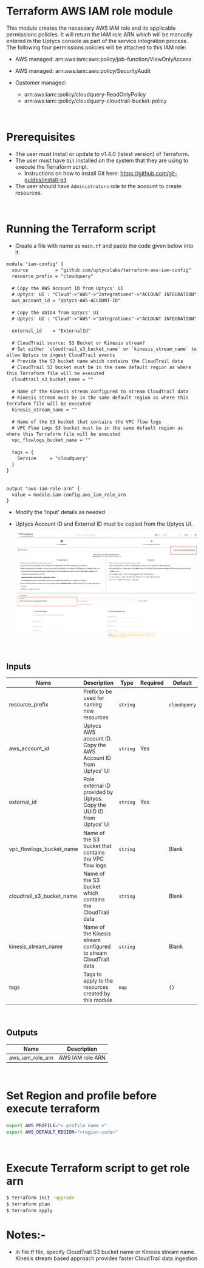 # Terraform AWS IAM role module

This module creates the necessary AWS IAM role and its applicable permissions policies. It will return the IAM role ARN which will be manually entered in the Uptycs console as part of the service integration process.
The following four permissions policies will be attached to this IAM role:

- AWS managed: arn:aws:iam::aws:policy/job-function/ViewOnlyAccess
- AWS managed: arn:aws:iam::aws:policy/SecurityAudit
- Customer managed:

  - arn:aws:iam::<Customer-Account-ID>:policy/cloudquery-ReadOnlyPolicy
  - arn:aws:iam::<Customer-Account-ID>:policy/cloudquery-cloudtrail-bucket-policy

&nbsp;
# Prerequisites

- The user must Install or update to v1.4.0 (latest version) of Terraform.
- The user must have `Git` installed on the system that they are using to execute the Terraform script.
  - Instructions on how to install Git here: https://github.com/git-guides/install-git
- The user should have `Administrators` role to the acoount to create resources.

&nbsp;
# Running the Terraform script

- Create a file with name as `main.tf` and paste the code given below into it.

```
module "iam-config" {
  source          = "github.com/uptycslabs/terraform-aws-iam-config"
  resource_prefix = "cloudquery"

  # Copy the AWS Account ID from Uptycs' UI
  # Uptycs' UI : "Cloud"->"AWS"->"Integrations"->"ACCOUNT INTEGRATION"
  aws_account_id = "Uptycs-AWS-ACCOUNT-ID"

  # Copy the UUID4 from Uptycs' UI
  # Uptycs' UI : "Cloud"->"AWS"->"Integrations"->"ACCOUNT INTEGRATION"
  
  external_id    = "ExternalId"

  # CloudTrail source: S3 Bucket or Kinesis stream?
  # Set either `cloudtrail_s3_bucket_name` or `kinesis_stream_name` to allow Uptycs to ingest CloudTrail events
  # Provide the S3 bucket name which contains the CloudTrail data
  # CloudTrail S3 bucket must be in the same default region as where this Terraform file will be executed
  cloudtrail_s3_bucket_name = ""

  # Name of the Kinesis stream configured to stream CloudTrail data
  # Kinesis stream must be in the same default region as where this Terraform file will be executed
  kinesis_stream_name = ""

  # Name of the S3 bucket that contains the VPC flow logs
  # VPC Flow Logs S3 bucket must be in the same default region as where this Terraform file will be executed
  vpc_flowlogs_bucket_name = ""

  tags = {
    Service     = "cloudquery"
  }
}


output "aws-iam-role-arn" {
  value = module.iam-config.aws_iam_role_arn
}
```
- Modify the ‘Input’ details as needed
- Uptycs Account ID and External ID must be copied from the Uptycs UI.
&nbsp;

  ![](assets/uptycs-web.png)

&nbsp;
## Inputs

| Name                      | Description                                                           | Type     | Required | Default      |
| --------------------------- | ----------------------------------------------------------------------- | ---------- | ---------- | -------------- |
| resource_prefix           | Prefix to be used for naming new resources                            | `string` |          | `cloudquery` |
| aws_account_id            | Uptycs AWS account ID. Copy the AWS Account ID from Uptycs' UI        | `string` | Yes      |              |
| external_id               | Role external ID provided by Uptycs. Copy the UUID ID from Uptycs' UI | `string` | Yes      |              |
| vpc_flowlogs_bucket_name  | Name of the S3 bucket that contains the VPC flow logs                 | `string` |          | Blank        |
| cloudtrail_s3_bucket_name | Name of the S3 bucket which contains the CloudTrail data              | `string` |          | Blank        |
| kinesis_stream_name       | Name of the Kinesis stream configured to stream CloudTrail data       | `string` |          | Blank        |
| tags                      | Tags to apply to the resources created by this module                 | `map`    |          | `{}`         |

&nbsp;
## Outputs

| Name             | Description      |
| ------------------ | ------------------ |
| aws_iam_role_arn | AWS IAM role ARN |

&nbsp;
# Set Region  and profile before execute terraform

```sh
export AWS_PROFILE="< profile name >"
export AWS_DEFAULT_REGION="<region-code>"
```
&nbsp;
# Execute Terraform script to get role arn

```sh
$ terraform init -upgrade
$ terraform plan
$ terraform apply
```

# Notes:-
- In file.tf file, specify CloudTrail S3 bucket name or Kinesis stream name. Kinesis stream based approach provides faster CloudTrail data ingestion
